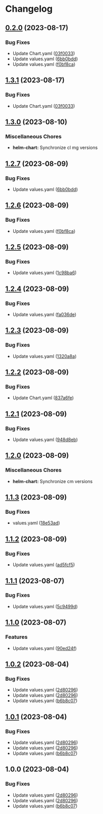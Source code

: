 # Changelog

## [0.2.0](https://github.com/dliskevch/rel/compare/helm-chart-v0.1.3...helm-chart/0.2.0) (2023-08-17)


### Bug Fixes

* Update Chart.yaml ([03f0033](https://github.com/dliskevch/rel/commit/03f00331eb449e0341fb476020eea2a89367f9c9))
* Update values.yaml ([6bb0bdd](https://github.com/dliskevch/rel/commit/6bb0bddc02070dda09cd92198c6076b09cbc2254))
* Update values.yaml ([f0bf8ca](https://github.com/dliskevch/rel/commit/f0bf8ca5d6d19437cb5ea0c894d87ddf4b858d6f))

## [1.3.1](https://github.com/dliskevch/rel/compare/helm-chart/1.3.0...helm-chart/1.3.1) (2023-08-17)


### Bug Fixes

* Update Chart.yaml ([03f0033](https://github.com/dliskevch/rel/commit/03f00331eb449e0341fb476020eea2a89367f9c9))

## [1.3.0](https://github.com/dliskevch/rel/compare/helm-chart/1.2.7...helm-chart/1.3.0) (2023-08-10)


### Miscellaneous Chores

* **helm-chart:** Synchronize cl mg versions

## [1.2.7](https://github.com/dliskevch/rel/compare/helm-chart/1.2.6...helm-chart/1.2.7) (2023-08-09)


### Bug Fixes

* Update values.yaml ([6bb0bdd](https://github.com/dliskevch/rel/commit/6bb0bddc02070dda09cd92198c6076b09cbc2254))

## [1.2.6](https://github.com/dliskevch/rel/compare/helm-chart/1.2.5...helm-chart/1.2.6) (2023-08-09)


### Bug Fixes

* Update values.yaml ([f0bf8ca](https://github.com/dliskevch/rel/commit/f0bf8ca5d6d19437cb5ea0c894d87ddf4b858d6f))

## [1.2.5](https://github.com/dliskevch/rel/compare/helm-chart/1.2.4...helm-chart/1.2.5) (2023-08-09)


### Bug Fixes

* Update values.yaml ([1c98ba6](https://github.com/dliskevch/rel/commit/1c98ba6fd0e9af1664db5aa3e906b45aa5c4f055))

## [1.2.4](https://github.com/dliskevch/rel/compare/helm-chart/1.2.3...helm-chart/1.2.4) (2023-08-09)


### Bug Fixes

* Update values.yaml ([fa036de](https://github.com/dliskevch/rel/commit/fa036deaa6a94ee344d9be9eaaa7d377d035d7d5))

## [1.2.3](https://github.com/dliskevch/rel/compare/helm-chart/1.2.2...helm-chart/1.2.3) (2023-08-09)


### Bug Fixes

* Update values.yaml ([1320a8a](https://github.com/dliskevch/rel/commit/1320a8aca6ab9c543b09a5473af259bf3ae1dbe6))

## [1.2.2](https://github.com/dliskevch/rel/compare/helm-chart/1.2.1...helm-chart/1.2.2) (2023-08-09)


### Bug Fixes

* Update Chart.yaml ([837a6fe](https://github.com/dliskevch/rel/commit/837a6fef0da09f3fc16fd764d924d0f9f4e8c9b5))

## [1.2.1](https://github.com/dliskevch/rel/compare/helm-chart/1.2.0...helm-chart/1.2.1) (2023-08-09)


### Bug Fixes

* Update values.yaml ([948d8eb](https://github.com/dliskevch/rel/commit/948d8ebacb51ea0777db5c97d47c3629ec6eb55d))

## [1.2.0](https://github.com/dliskevch/rel/compare/helm-chart/1.1.3...helm-chart/1.2.0) (2023-08-09)


### Miscellaneous Chores

* **helm-chart:** Synchronize cm versions

## [1.1.3](https://github.com/dliskevch/rel/compare/helm-chart/1.1.2...helm-chart/1.1.3) (2023-08-09)


### Bug Fixes

* values.yaml ([18e53ad](https://github.com/dliskevch/rel/commit/18e53ad5b08451121dd5da6e73dcbdee450e6d86))

## [1.1.2](https://github.com/dliskevch/rel/compare/helm-chart/1.1.1...helm-chart/1.1.2) (2023-08-09)


### Bug Fixes

* Update values.yaml ([ad5fcf5](https://github.com/dliskevch/rel/commit/ad5fcf53252d9eb815e99b0373be697f83fab566))

## [1.1.1](https://github.com/dliskevch/rel/compare/helm-chart/1.1.0...helm-chart/1.1.1) (2023-08-07)


### Bug Fixes

* Update values.yaml ([5c9499d](https://github.com/dliskevch/rel/commit/5c9499d5bd2eec7224cec2556d35fd525f8b826a))

## [1.1.0](https://github.com/dliskevch/rel/compare/helm-chart/1.0.2...helm-chart/1.1.0) (2023-08-07)


### Features

* Update values.yaml ([90ed24f](https://github.com/dliskevch/rel/commit/90ed24f759dd1b6b5909b8fa9da0b9ac9a0b1c71))

## [1.0.2](https://github.com/dliskevch/rel/compare/helm-chart-v1.0.1...helm-chart/1.0.2) (2023-08-04)


### Bug Fixes

* Update values.yaml ([2d80296](https://github.com/dliskevch/rel/commit/2d802968ec70d2dbfa0be06a12fc84171cd0b78a))
* Update values.yaml ([2d80296](https://github.com/dliskevch/rel/commit/2d802968ec70d2dbfa0be06a12fc84171cd0b78a))
* Update values.yaml ([b6b8c07](https://github.com/dliskevch/rel/commit/b6b8c079f13cc8599933913847913f4ccdb7190c))

## [1.0.1](https://github.com/dliskevch/rel/compare/helm-chart-v1.0.0...helm-chart/1.0.1) (2023-08-04)


### Bug Fixes

* Update values.yaml ([2d80296](https://github.com/dliskevch/rel/commit/2d802968ec70d2dbfa0be06a12fc84171cd0b78a))
* Update values.yaml ([2d80296](https://github.com/dliskevch/rel/commit/2d802968ec70d2dbfa0be06a12fc84171cd0b78a))
* Update values.yaml ([b6b8c07](https://github.com/dliskevch/rel/commit/b6b8c079f13cc8599933913847913f4ccdb7190c))

## 1.0.0 (2023-08-04)


### Bug Fixes

* Update values.yaml ([2d80296](https://github.com/dliskevch/rel/commit/2d802968ec70d2dbfa0be06a12fc84171cd0b78a))
* Update values.yaml ([2d80296](https://github.com/dliskevch/rel/commit/2d802968ec70d2dbfa0be06a12fc84171cd0b78a))
* Update values.yaml ([b6b8c07](https://github.com/dliskevch/rel/commit/b6b8c079f13cc8599933913847913f4ccdb7190c))
